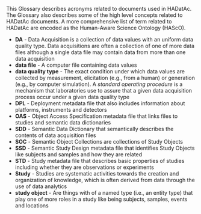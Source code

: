 This Glossary describes acronyms related to documents used in HADatAc. The Glossary also describes some of the high level concepts related to HADatAc documents. A more comprehensive list of term related to HADatAc are encoded as the Human-Aware Science Ontology (HAScO).
 
* **DA** - Data Acquisition is a collection of data values with an uniform data quality type. Data acquisitions are often a collection of one of more data files although a single data file may contain data from more than one data acquisition
* **data file** - A computer file containing data values
* **data quality type** - The exact condition under which data values are collected by measurement, elicitation (e.g., from a human) or generation (e.g., by computer simulation). A _standard operating procedure_ is a mechanism that laboratories use to assure that a given data acquisition process occur under a given data quality type  
* **DPL** - Deployment metadata file that also includes information about platforms, instruments and detectors
* **OAS** - Object Access Specification metadata file that links files to  studies and semantic data dictionaries
* **SDD** - Semantic Data Dictionary that semantically describes the contents of data acquisition files
* **SOC** - Semantic Object Collections are collections of Study Objects
* **SSD** - Semantic Study Design metadata file that identifies Study Objects like subjects and samples and how they are related 
* **STD** - Study metadata file that describes basic properties of studies including whether they are observations or experiments
* **Study** - Studies are systematic activities towards the creation and organization of knowledge, which is often derived from data through the use of data analytics
* **study object** - Are things with of a named type (i.e., an entity type) that play one of more roles in a study like being subjects, samples, events and locations  
 